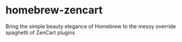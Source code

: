 # homebrew-zencart
Bring the simple beauty elegance of Homebrew to the messy override spaghetti of ZenCart plugins
